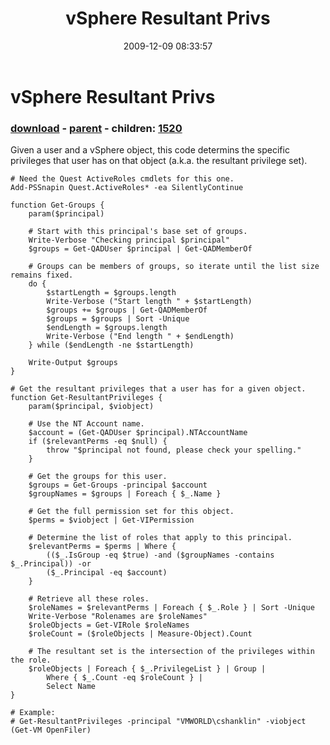 ﻿---
pid:            1519
poster:         Carter Shanklin
title:          vSphere Resultant Privs
date:           2009-12-09 08:33:57
format:         posh
parent:         1516
parent:         1516
children:       1520
---

# vSphere Resultant Privs

### [download](1519.ps1) - [parent](1516.md) - children: [1520](1520.md)

Given a user and a vSphere object, this code determins the specific privileges that user has on that object (a.k.a. the resultant privilege set).

```posh
# Need the Quest ActiveRoles cmdlets for this one.
Add-PSSnapin Quest.ActiveRoles* -ea SilentlyContinue

function Get-Groups {
	param($principal)

	# Start with this principal's base set of groups.
	Write-Verbose "Checking principal $principal"
	$groups = Get-QADUser $principal | Get-QADMemberOf

	# Groups can be members of groups, so iterate until the list size remains fixed.
	do {
		$startLength = $groups.length
		Write-Verbose ("Start length " + $startLength)
		$groups += $groups | Get-QADMemberOf
		$groups = $groups | Sort -Unique
		$endLength = $groups.length
		Write-Verbose ("End length " + $endLength)
	} while ($endLength -ne $startLength)

	Write-Output $groups
}

# Get the resultant privileges that a user has for a given object.
function Get-ResultantPrivileges {
	param($principal, $viobject)

	# Use the NT Account name.
	$account = (Get-QADUser $principal).NTAccountName
	if ($relevantPerms -eq $null) {
		throw "$principal not found, please check your spelling."
	}

	# Get the groups for this user.
	$groups = Get-Groups -principal $account
	$groupNames = $groups | Foreach { $_.Name }

	# Get the full permission set for this object.
	$perms = $viobject | Get-VIPermission

	# Determine the list of roles that apply to this principal.
	$relevantPerms = $perms | Where {
		(($_.IsGroup -eq $true) -and ($groupNames -contains $_.Principal)) -or
		($_.Principal -eq $account)
	}

	# Retrieve all these roles.
	$roleNames = $relevantPerms | Foreach { $_.Role } | Sort -Unique
	Write-Verbose "Rolenames are $roleNames"
	$roleObjects = Get-VIRole $roleNames
	$roleCount = ($roleObjects | Measure-Object).Count

	# The resultant set is the intersection of the privileges within the role.
	$roleObjects | Foreach { $_.PrivilegeList } | Group |
		Where { $_.Count -eq $roleCount } |
		Select Name
}

# Example:
# Get-ResultantPrivileges -principal "VMWORLD\cshanklin" -viobject (Get-VM OpenFiler)
```

